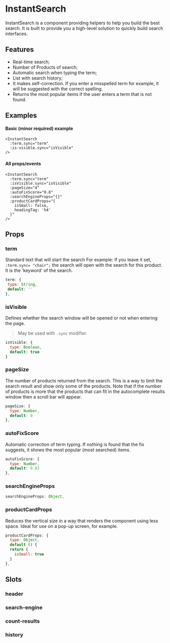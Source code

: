 # InstantSearch

InstantSearch is a component providing  helpers to help you build the best search. It is built  to provide you a high-level solution to quickly build search interfaces.

<DemoInstantSearch/>

## Features

 - Real-time search;
 - Number of Products of search;
 - Automatic search when typing the term;
 - List with search history;
 - It makes self-correction. If you enter a misspelled term for example, it will be suggested with the correct spelling.
 - Returns the most popular items if the user enters a term that is not found.

## Examples

#### Basic (minor required) example

```vue
<InstantSearch
  :term.sync="term"
  :is-visible.sync="isVisible"
/>
```

#### All props/events

```vue
<InstantSearch
  :term.sync="term"
  :isVisible.sync="isVisible"
  :pageSize="4"
  :autoFixScore="0.8"
  :searchEngineProps="{}"
  :productCardProps="{
    isSmall: false,
    headingTag: 'h4'
  }"
/>
```

## Props

### term
Standard text that will start the search
For example: If you leave it set, `:term.sync= "chair";` the search will open with the search for this product. It is the 'keyword' of the search.

 ```js
term: {
  type: String,
  default: ''
},
```

### isVisible

Defines whether the search window will be opened or not when entering the page.

> May be used with `.sync` modifier.

```js
isVisible: {
  type: Boolean,
  default: true
}
```

### pageSize

The number of products returned from the search. This is a way to limit the search result and show only some of the products. Note that if the number of products is more that the products that can fit in the autocomplete results window then a scroll bar will appear.

```js
pageSize: {
  type: Number,
  default: 8
},
```

### autoFixScore

Automatic correction of term typing. If nothing is found that the fix suggests, it shows the most popular (most searched) items.

```js
autoFixScore: {
  type: Number,
  default: 0.83
},
```

### searchEngineProps

```js
searchEngineProps: Object,
```

### productCardProps

Reduces the vertical size in a way that renders the component using less space. Ideal for use on a pop-up screen, for example.

```js
productCardProps: {
  type: Object,
  default () {
  return {
    isSmall: true
  }
},
```
## Slots

### header

### search-engine

### count-results

### history
